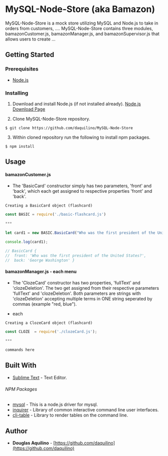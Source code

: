 # MySQL-Node-Store (aka Bamazon)
	
MySQL-Node-Store is a mock store utilizing MySQL and Node.js to take in orders from customers, ....
MySQL-Node-Store contains three modules, bamazonCustomer.js, bamazonManager.js, and bamazonSupervisor.js that allows users to create ...  


 

	
## Getting Started

### Prerequisites

* [Node.js](https://nodejs.org) 


### Installing

1. Download and install Node.js (if not installed already). 
[Node.js Download Page](https://nodejs.org/en/download/)

2. Clone MySQL-Node-Store repository. 

```
$ git clone https://github.com/daquilino/MySQL-Node-Store
```

3. Within cloned repository run the following to install npm packages.

```
$ npm install
```


## Usage
#### bamazonCustomer.js

*  The 'BasicCard' constructor simply has two parameters, 'front' and 'back', which each get assigned to respective properties 'front' and 'back'.

`Creating a BasicCard object (flashcard)`
 
```javascript
const BASIC = require('./basic-flashcard.js')
	
***
	
let card1 = new BASIC.BasicCard("Who was the first president of the United States?", "George Washington");

console.log(card1);

// BasicCard {
//	front: 'Who was the first president of the United States?',
//	back: 'George Washington' }

```
 #### bamazonManager.js - each menu


*  The 'ClozeCard' constructor has two properties, 'fullText' and 'clozeDeletion'. The two get assigned from their respective parameters 'fullText' and 'clozeDeletion'. Both parameters are strings with 'clozeDeletion' accepting multiple terms in ONE string seperated by commas (example "red, blue").    

* each 

`Creating a ClozeCard object (flashcard)`
 
```javascript
const CLOZE  = require('./clozeCard.js');
	
***

commands here

```
     
## Built With

* [Sublime Text](https://www.sublimetext.com/) - Text Editor.

###### NPM Packages

* [mysql](https://www.npmjs.com/package/mysql)	- This is a node.js driver for mysql.
* [inquirer](https://www.npmjs.com/package/inquirer) - Library of common interactive command line user interfaces.
* [cli-table](https://www.npmjs.com/package/cli-table)	- Library to render tables on the command line.



## Author

* **Douglas Aquilino** - [https://github.com/daquilino](https://github.com/daquilino)